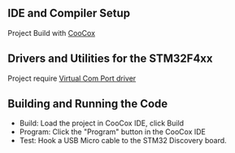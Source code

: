 IDE and Compiler Setup
----------------------

Project Build with [CooCox](http://www.coocox.org/index.html)

Drivers and Utilities for the STM32F4xx
---------------------------------------

Project require [Virtual Com Port driver](http://www.st.com/web/en/catalog/tools/PF257938)

Building and Running the Code
-----------------------------

* Build: Load the project in CooCox IDE, click Build
* Program: Click the "Program" button in the CooCox IDE
* Test: Hook a USB Micro cable to the STM32 Discovery board.  
